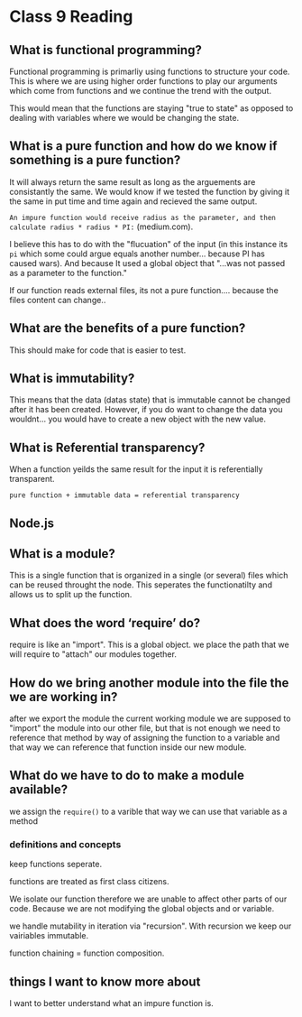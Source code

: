 # Class 9 Reading

## What is functional programming?

Functional programming is primarliy using functions to structure your code. This is where we are using higher order functions to play our arguments which come from functions and we continue the trend with the output.

This would mean that the functions are staying "true to state" as opposed to dealing with variables where we would be changing the state.

## What is a pure function and how do we know if something is a pure function?

It will always return the same result as long as the arguements are consistantly the same. We would know if we tested the function by giving it the same in put time and time again and recieved the same output.

` An impure function would receive radius as the parameter, and then calculate radius * radius * PI: ` (medium.com).

I believe this has to do with the "flucuation" of the input (in this instance its `pi` which some could argue equals another number... because PI has caused wars). And because It used a global object that "...was not passed as a parameter to the function."

If our function reads external files, its not a pure function.... because the files content can change..

## What are the benefits of a pure function?

This should make for code that is easier to test.

## What is immutability?

This means that the data (datas state) that is immutable cannot be changed after it has been created. However, if you do want to change the data you wouldnt... you would have to create a new object with the new value.

## What is Referential transparency?

When a function yeilds the same result for the input it is referentially transparent.

`pure function + immutable data = referential transparency`

## Node.js

## What is a module?

This is a single function that is organized in a single (or several) files which can be reused throught the node.
This seperates the functionatilty and allows us to split up the function.

## What does the word ‘require’ do?

require is like an "import". This is a global object. we place the path that we will require to "attach" our modules together.

## How do we bring another module into the file the we are working in?

after we export the module the current working module we are supposed to "import" the module into our other file, but that is not enough we need to reference that method by way of assigning the function to a variable and that way we can reference that function inside our new module.

## What do we have to do to make a module available?

 we assign the `require()` to a varible that way we can use that variable as a method

### definitions and concepts

keep functions seperate.

functions are treated as first class citizens.

We isolate our function therefore we are unable to affect other parts of our code. Because we are not modifying the global objects and or variable.

we handle mutability in iteration via "recursion". With recursion we keep our vairiables immutable.

function chaining = function composition.

## things I want to know more about

I want to better understand what an impure function is.
